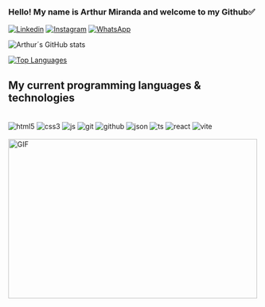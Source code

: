 ### Hello! My name is Arthur Miranda and welcome to my Github✅

[![Linkedin](https://img.shields.io/badge/LinkedIn-0077B5?style=for-the-badge&logo=linkedin&logoColor=white)](https://www.linkedin.com/in/arthur-miranda-8418801b7/)
[![Instagram](https://img.shields.io/badge/Instagram-E4405F?style=for-the-badge&logo=instagram&logoColor=white)](https://www.instagram.com/arthur.miranda01/)
[![WhatsApp](https://img.shields.io/badge/WhatsApp-25D366?style=for-the-badge&logo=whatsapp&logoColor=white)](https://api.whatsapp.com/send?phone=5551995648634&text=Ol%C3%A1,%20vim%20atrav%C3%A9s%20de%20seu%20perfil%20no%20Github!)


![Arthur´s GitHub stats](https://github-readme-stats.vercel.app/api?username=arthurmiranda01&show_icons=true&theme=transparent)

[![Top Languages](https://github-readme-stats.vercel.app/api/top-langs/?username=arthurmiranda01&layout=donut)](https://github.com/anuraghazra/github-readme-stats)


## My current programming languages & technologies 

<div style="display: inline_block"><br/>
  <img align="center" alt="html5" src="https://img.shields.io/badge/HTML5-E34F26?style=for-the-badge&logo=html5&logoColor=white"/>
  <img align="center" alt="css3" src="https://img.shields.io/badge/CSS3-1572B6?style=for-the-badge&logo=css3&logoColor=white"/>
  <img align="center" alt="js" src="https://img.shields.io/badge/JavaScript-F7DF1E?style=for-the-badge&logo=javascript&logoColor=black"/>
  <img align="center" alt="git" src="https://img.shields.io/badge/Git-F05032.svg?style=for-the-badge&logo=Git&logoColor=white"/>
  <img align="center" alt="github" src="https://img.shields.io/badge/GitHub-181717.svg?style=for-the-badge&logo=GitHub&logoColor=white"/>
  <img align="center" alt="json" src="https://img.shields.io/badge/JSON-000000.svg?style=for-the-badge&logo=JSON&logoColor=white"/>
  <img align="center" alt="ts" src="https://img.shields.io/badge/TypeScript-007ACC?style=for-the-badge&logo=typescript&logoColor=white"/>
  <img align="center" alt="react" src="https://img.shields.io/badge/React-61DAFB.svg?style=for-the-badge&logo=React&logoColor=black"/>
  <img align="center" alt="vite" src="https://img.shields.io/badge/Vite-646CFF.svg?style=for-the-badge&logo=Vite&logoColor=white"/>
</div>

</br>
<img align="left" alt="GIF" src="https://github.com/abhisheknaiidu/abhisheknaiidu/blob/master/code.gif?raw=true" width="500" height="320" />

